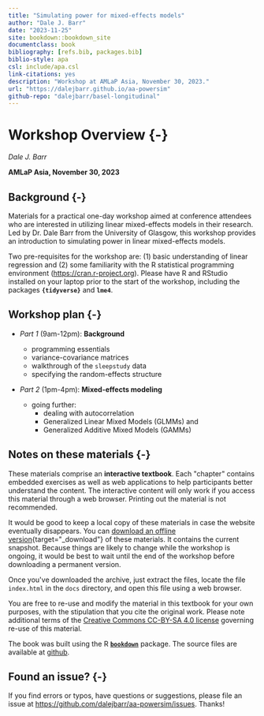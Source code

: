 ```yaml
--- 
title: "Simulating power for mixed-effects models"
author: "Dale J. Barr"
date: "2023-11-25"
site: bookdown::bookdown_site
documentclass: book
bibliography: [refs.bib, packages.bib]
biblio-style: apa
csl: include/apa.csl
link-citations: yes
description: "Workshop at AMLaP Asia, November 30, 2023."
url: "https://dalejbarr.github.io/aa-powersim"
github-repo: "dalejbarr/basel-longitudinal"
---
```




# Workshop Overview {-}

*Dale J. Barr*

**AMLaP Asia, November 30, 2023**

## Background {-}

Materials for a practical one-day workshop aimed at conference attendees who are interested in utilizing linear mixed-effects models in their research. Led by Dr. Dale Barr from the University of Glasgow, this workshop provides an introduction to simulating power in linear mixed-effects models.

Two pre-requisites for the workshop are: (1) basic understanding of linear regression and (2) some familiarity with the R statistical programming environment (https://cran.r-project.org). Please have R and RStudio installed on your laptop prior to the start of the workshop, including the packages **`{tidyverse}`** and **`lme4`**. 

## Workshop plan {-}

- *Part 1* (9am-12pm): **Background**
  - programming essentials
  - variance-covariance matrices
  - walkthrough of the `sleepstudy` data
  - specifying the random-effects structure

- *Part 2* (1pm-4pm): **Mixed-effects modeling**
  - going further:
    - dealing with autocorrelation
    - Generalized Linear Mixed Models (GLMMs) and
    - Generalized Additive Mixed Models (GAMMs)

## Notes on these materials {-}

These materials comprise an **interactive textbook**. Each "chapter" contains embedded exercises as well as web applications to help participants better understand the content. The interactive content will only work if you access this material through a web browser. Printing out the material is not recommended. 

It would be good to keep a local copy of these materials in case the website eventually disappears. You can [download an offline version](amlap-asia-power-simulation.zip){target="_download"} of these materials. It contains the current snapshot. Because things are likely to change while the workshop is ongoing, it would be best to wait until the end of the workshop before downloading a permanent version.

Once you've downloaded the archive, just extract the files, locate the file `index.html` in the `docs` directory, and open this file using a web browser.

You are free to re-use and modify the material in this textbook for your own purposes, with the stipulation that you cite the original work. Please note additional terms of the [Creative Commons CC-BY-SA 4.0 license](https://creativecommons.org/licenses/by-sa/4.0/) governing re-use of this material.

The book was built using the R [**`bookdown`**](https://bookdown.org) package. The source files are available at [github](https://github.com/dalejbarr/aa-powersim).

## Found an issue? {-}

If you find errors or typos, have questions or suggestions, please file an issue at <https://github.com/dalejbarr/aa-powersim/issues>. Thanks!
